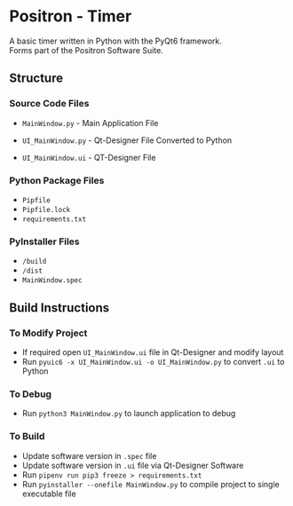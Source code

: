 # Positron - Timer

A basic timer written in Python with the PyQt6 framework.  
Forms part of the Positron Software Suite.

## Structure

### Source Code Files

- `MainWindow.py` - Main Application File

- `UI_MainWindow.py` - Qt-Designer File Converted to Python

- `UI_MainWindow.ui` - QT-Designer File

### Python Package Files

- `Pipfile`
- `Pipfile.lock`
- `requirements.txt`

### PyInstaller Files

- `/build`
- `/dist`
- `MainWindow.spec`

## Build Instructions

### To Modify Project

- If required open `UI_MainWindow.ui` file in Qt-Designer and modify layout
- Run `pyuic6 -x UI_MainWindow.ui -o UI_MainWindow.py` to convert `.ui` to Python

### To Debug

- Run `python3 MainWindow.py` to launch application to debug

### To Build

- Update software version in `.spec` file
- Update software version in `.ui` file via Qt-Designer Software
- Run `pipenv run pip3 freeze > requirements.txt`
- Run `pyinstaller --onefile MainWindow.py` to compile project to single executable file
